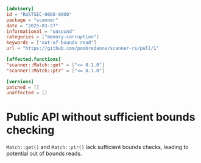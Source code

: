 ```toml
[advisory]
id = "RUSTSEC-0000-0000"
package = "scanner"
date = "2025-03-27"
informational = "unsound"
categories = ["memory-corruption"]
keywords = ["out-of-bounds read"]
url = "https://github.com/pombredanne/scanner-rs/pull/1"

[affected.functions]
"scanner::Match::get" = ["<= 0.1.0"]
"scanner::Match::ptr" = ["<= 0.1.0"]

[versions]
patched = []
unaffected = []
```

# Public API without sufficient bounds checking

`Match::get()` and `Match::ptr()` lack sufficient bounds checks, leading to potential out of bounds reads.